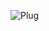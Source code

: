 ![Plug](https://github.com/yuankong666/Ultimate-RAT-Collection/assets/128066597/df6f086b-16fe-4119-ad31-e90294ded7fc)
